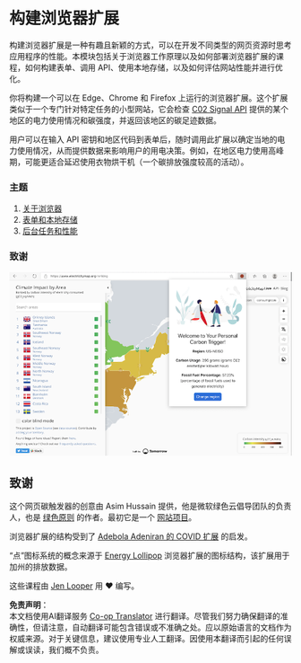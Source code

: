 <!--
CO_OP_TRANSLATOR_METADATA:
{
  "original_hash": "b121a279a6ab39878491f3e572673515",
  "translation_date": "2025-08-23T23:37:05+00:00",
  "source_file": "5-browser-extension/README.md",
  "language_code": "zh"
}
-->
# 构建浏览器扩展

构建浏览器扩展是一种有趣且新颖的方式，可以在开发不同类型的网页资源时思考应用程序的性能。本模块包括关于浏览器工作原理以及如何部署浏览器扩展的课程，如何构建表单、调用 API、使用本地存储，以及如何评估网站性能并进行优化。

你将构建一个可以在 Edge、Chrome 和 Firefox 上运行的浏览器扩展。这个扩展类似于一个专门针对特定任务的小型网站，它会检查 [C02 Signal API](https://www.co2signal.com) 提供的某个地区的电力使用情况和碳强度，并返回该地区的碳足迹数据。

用户可以在输入 API 密钥和地区代码到表单后，随时调用此扩展以确定当地的电力使用情况，从而提供数据来影响用户的用电决策。例如，在地区电力使用高峰期，可能更适合延迟使用衣物烘干机（一个碳排放强度较高的活动）。

### 主题

1. [关于浏览器](1-about-browsers/README.md)
2. [表单和本地存储](2-forms-browsers-local-storage/README.md)
3. [后台任务和性能](3-background-tasks-and-performance/README.md)

### 致谢

![一个绿色的浏览器扩展](../../../5-browser-extension/extension-screenshot.png)

## 致谢

这个网页碳触发器的创意由 Asim Hussain 提供，他是微软绿色云倡导团队的负责人，也是 [绿色原则](https://principles.green/) 的作者。最初它是一个 [网站项目](https://github.com/jlooper/green)。

浏览器扩展的结构受到了 [Adebola Adeniran 的 COVID 扩展](https://github.com/onedebos/covtension) 的启发。

“点”图标系统的概念来源于 [Energy Lollipop](https://energylollipop.com/) 浏览器扩展的图标结构，该扩展用于加州的排放数据。

这些课程由 [Jen Looper](https://www.twitter.com/jenlooper) 用 ♥️ 编写。

**免责声明**：  
本文档使用AI翻译服务 [Co-op Translator](https://github.com/Azure/co-op-translator) 进行翻译。尽管我们努力确保翻译的准确性，但请注意，自动翻译可能包含错误或不准确之处。应以原始语言的文档作为权威来源。对于关键信息，建议使用专业人工翻译。因使用本翻译而引起的任何误解或误读，我们概不负责。